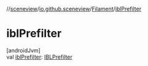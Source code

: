 //[sceneview](../../../index.md)/[io.github.sceneview](../index.md)/[Filament](index.md)/[iblPrefilter](ibl-prefilter.md)

# iblPrefilter

[androidJvm]\
val [iblPrefilter](ibl-prefilter.md): [IBLPrefilter](../../io.github.sceneview.environment/-i-b-l-prefilter/index.md)
